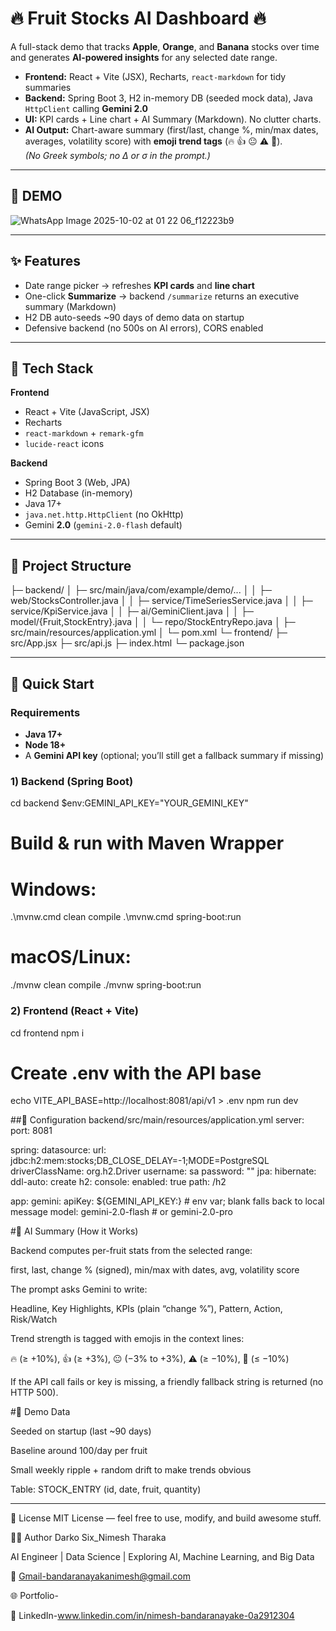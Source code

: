 # 🔥 Fruit Stocks AI Dashboard 🔥

A full-stack demo that tracks **Apple**, **Orange**, and **Banana** stocks over time and generates **AI-powered insights** for any selected date range.

- **Frontend:** React + Vite (JSX), Recharts, `react-markdown` for tidy summaries  
- **Backend:** Spring Boot 3, H2 in-memory DB (seeded mock data), Java `HttpClient` calling **Gemini 2.0**  
- **UI:** KPI cards + Line chart + AI Summary (Markdown). No clutter charts.  
- **AI Output:** Chart-aware summary (first/last, change %, min/max dates, averages, volatility score) with **emoji trend tags** (🔥 👍 😐 ⚠️ 🚨).  
  *(No Greek symbols; no Δ or σ in the prompt.)*

---
## 🧱 DEMO 
![WhatsApp Image 2025-10-02 at 01 22 06_f12223b9](https://github.com/user-attachments/assets/59437fe3-88b2-4db3-a54c-9c8024e134b7)

---

## ✨ Features

- Date range picker → refreshes **KPI cards** and **line chart**
- One-click **Summarize** → backend `/summarize` returns an executive summary (Markdown)
- H2 DB auto-seeds ~90 days of demo data on startup
- Defensive backend (no 500s on AI errors), CORS enabled

---

## 🧱 Tech Stack

**Frontend**
- React + Vite (JavaScript, JSX)
- Recharts
- `react-markdown` + `remark-gfm`
- `lucide-react` icons

**Backend**
- Spring Boot 3 (Web, JPA)
- H2 Database (in-memory)
- Java 17+
- `java.net.http.HttpClient` (no OkHttp)
- Gemini **2.0** (`gemini-2.0-flash` default)

---

## 📁 Project Structure

├─ backend/
│ ├─ src/main/java/com/example/demo/...
│ │ ├─ web/StocksController.java
│ │ ├─ service/TimeSeriesService.java
│ │ ├─ service/KpiService.java
│ │ ├─ ai/GeminiClient.java
│ │ ├─ model/{Fruit,StockEntry}.java
│ │ └─ repo/StockEntryRepo.java
│ ├─ src/main/resources/application.yml
│ └─ pom.xml
└─ frontend/
├─ src/App.jsx
├─ src/api.js
├─ index.html
└─ package.json


---

## 🚀 Quick Start

### Requirements
- **Java 17+**
- **Node 18+**
- A **Gemini API key** (optional; you’ll still get a fallback summary if missing)

### 1) Backend (Spring Boot)
cd backend
$env:GEMINI_API_KEY="YOUR_GEMINI_KEY"


# Build & run with Maven Wrapper
# Windows:
.\mvnw.cmd clean compile
.\mvnw.cmd spring-boot:run
# macOS/Linux:
./mvnw clean compile
./mvnw spring-boot:run

### 2) Frontend (React + Vite)
cd frontend
npm i

# Create .env with the API base
echo VITE_API_BASE=http://localhost:8081/api/v1 > .env
npm run dev

##🔌 Configuration
backend/src/main/resources/application.yml
server:
  port: 8081

spring:
  datasource:
    url: jdbc:h2:mem:stocks;DB_CLOSE_DELAY=-1;MODE=PostgreSQL
    driverClassName: org.h2.Driver
    username: sa
    password: ""
  jpa:
    hibernate:
      ddl-auto: create
  h2:
    console:
      enabled: true
      path: /h2

app:
  gemini:
    apiKey: ${GEMINI_API_KEY:}    # env var; blank falls back to local message
    model: gemini-2.0-flash       # or gemini-2.0-pro

#🧠 AI Summary (How it Works)

Backend computes per-fruit stats from the selected range:

first, last, change % (signed), min/max with dates, avg, volatility score

The prompt asks Gemini to write:

Headline, Key Highlights, KPIs (plain “change %”), Pattern, Action, Risk/Watch

Trend strength is tagged with emojis in the context lines:

🔥 (≥ +10%), 👍 (≥ +3%), 😐 (−3% to +3%), ⚠️ (≥ −10%), 🚨 (≤ −10%)

If the API call fails or key is missing, a friendly fallback string is returned (no HTTP 500).

#🧪 Demo Data

Seeded on startup (last ~90 days)

Baseline around 100/day per fruit

Small weekly ripple + random drift to make trends obvious

Table: STOCK_ENTRY (id, date, fruit, quantity)

-------
📜 License
MIT License — feel free to use, modify, and build awesome stuff.

👨‍⚕️ Author
Darko Six_Nimesh Tharaka

AI Engineer | Data Science | Exploring AI, Machine Learning, and Big Data

📧 Gmail-bandaranayakanimesh@gmail.com

🌐 Portfolio-

🔗 LinkedIn-www.linkedin.com/in/nimesh-bandaranayake-0a2912304

